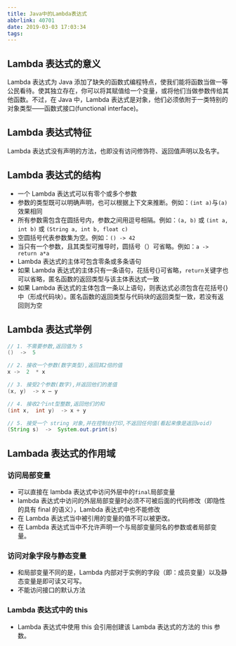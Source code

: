 ```yaml
---
title: Java中的Lambda表达式
abbrlink: 40701
date: 2019-03-03 17:03:34
tags:
---
```


## Lambda 表达式的意义

Lambda 表达式为 Java 添加了缺失的函数式编程特点，使我们能将函数当做一等公民看待。使其独立存在，你可以将其赋值给一个变量，或将他们当做参数传给其他函数。不过，在 Java 中，Lambda 表达式是对象，他们必须依附于一类特别的对象类型——函数式接口(functional interface)。

## Lambda 表达式特征

Lambda 表达式没有声明的方法，也即没有访问修饰符、返回值声明以及名字。

## Lambda 表达式的结构

- 一个 Lambda 表达式可以有零个或多个参数
- 参数的类型既可以明确声明，也可以根据上下文来推断。例如：`(int a)`与`(a)`效果相同
- 所有参数需包含在圆括号内，参数之间用逗号相隔。例如：`(a, b)` 或 `(int a, int b)` 或 `(String a, int b, float c)`
- 空圆括号代表参数集为空。例如：`() -> 42`
- 当只有一个参数，且其类型可推导时，圆括号（）可省略。例如：`a -> return a*a`
- Lambda 表达式的主体可包含零条或多条语句
- 如果 Lambda 表达式的主体只有一条语句，花括号{}可省略，`return`关键字也可以省略，匿名函数的返回类型与该主体表达式一致
- 如果 Lambda 表达式的主体包含一条以上语句，则表达式必须包含在花括号{}中（形成代码块）。匿名函数的返回类型与代码块的返回类型一致，若没有返回则为空

## Lambda 表达式举例

```java
// 1. 不需要参数,返回值为 5
()  ->  5

// 2. 接收一个参数(数字类型),返回其2倍的值
x ->  2  * x

// 3. 接受2个参数(数字),并返回他们的差值
(x, y)  -> x – y

// 4. 接收2个int型整数,返回他们的和
(int x,  int y)  -> x + y

// 5. 接受一个 string 对象,并在控制台打印,不返回任何值(看起来像是返回void)
(String s)  ->  System.out.print(s)
```

## Lambada 表达式的作用域

### 访问局部变量

- 可以直接在 lambda 表达式中访问外层中的`final`局部变量
- lambda 表达式中访问的外层局部变量时必须不可被后面的代码修改（即隐性的具有 final 的语义），Lambda 表达式中也不能修改
- 在 Lambda 表达式当中被引用的变量的值不可以被更改。
- 在 Lambda 表达式当中不允许声明一个与局部变量同名的参数或者局部变量。

### 访问对象字段与静态变量

- 和局部变量不同的是，Lambda 内部对于实例的字段（即：成员变量）以及静态变量是即可读又可写。
- 不能访问接口的默认方法

### Lambda 表达式中的 this

- Lambda 表达式中使用 this 会引用创建该 Lambda 表达式的方法的 this 参数。
